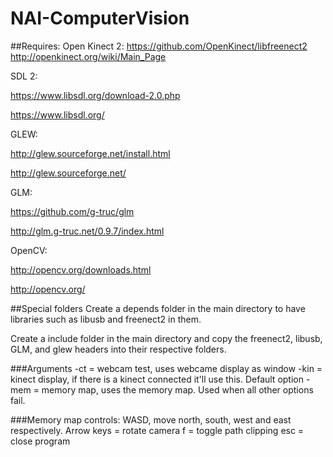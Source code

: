 # NAI-ComputerVision

##Requires:
Open Kinect 2:
https://github.com/OpenKinect/libfreenect2
http://openkinect.org/wiki/Main_Page


SDL 2:

https://www.libsdl.org/download-2.0.php

https://www.libsdl.org/


GLEW:

http://glew.sourceforge.net/install.html

http://glew.sourceforge.net/


GLM:

https://github.com/g-truc/glm

http://glm.g-truc.net/0.9.7/index.html


OpenCV:

http://opencv.org/downloads.html

http://opencv.org/




##Special folders
Create a depends folder in the main directory to have libraries such as libusb and freenect2 in them.

Create a include folder in the main directory and copy the freenect2, libusb, GLM, and glew headers into their respective folders.


###Arguments
-ct = webcam test, uses webcame display as window
-kin = kinect display, if there is a kinect connected it'll use this. Default option
-mem = memory map, uses the memory map. Used when all other options fail.

###Memory map controls:
WASD, move north, south, west and east respectively.
Arrow keys = rotate camera
f = toggle path clipping
esc = close program
